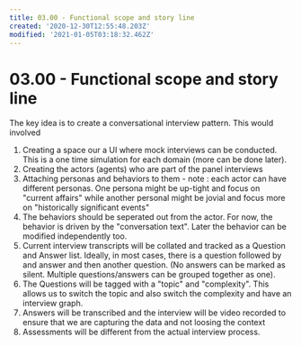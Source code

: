 ```yaml
---
title: 03.00 - Functional scope and story line
created: '2020-12-30T12:55:48.203Z'
modified: '2021-01-05T03:18:32.462Z'
---
```


# 03.00 - Functional scope and story line

The key idea is to create a conversational interview pattern. This would involved

1. Creating a space our a UI where mock interviews can be conducted. This is a one time simulation for each domain (more can be done later). 
2. Creating the actors (agents) who are part of the panel interviews
3. Attaching personas and behaviors to them - note : each actor can have different personas. One persona might be up-tight and focus on "current affairs" while another personal might be jovial and focus more on "historically significant events"
4. The behaviors should be seperated out from the actor. For now, the behavior is driven by the "conversation text". Later the behavior can be modified independently too.
5. Current interview transcripts will be collated and tracked as a Question and Answer list. Ideally, in most cases, there is a question followed by and answer and then another question. (No answers can be marked as silent. Multiple questions/answers can be grouped together as one).
6. The Questions will be tagged with a "topic" and "complexity". This allows us to switch the topic and also switch the complexity and have an interview graph.
7. Answers will be transcribed and the interview will be video recorded to ensure that we are capturing the data and not loosing the context
8. Assessments will be different from the actual interview process.
